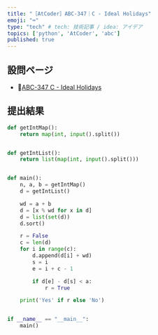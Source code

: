 ```yaml
---
title: "［AtCoder］ABC-347｜C - Ideal Holidays"
emoji: "⌨️"
type: "tech" # tech: 技術記事 / idea: アイデア
topics: ['python', 'AtCoder', 'abc']
published: true
---
```


## 設問ページ

- 🔗[ABC-347 C - Ideal Holidays](https://atcoder.jp/contests/abc347/tasks/abc347_c)

## 提出結果

```python
def getIntMap():
    return map(int, input().split())


def getIntList():
    return list(map(int, input().split()))


def main():
    n, a, b = getIntMap()
    d = getIntList()

    wd = a + b
    d = [x % wd for x in d]
    d = list(set(d))
    d.sort()

    r = False
    c = len(d)
    for i in range(c):
        d.append(d[i] + wd)
        s = i
        e = i + c - 1

        if d[e] - d[s] < a:
            r = True

    print('Yes' if r else 'No')


if __name__ == "__main__":
    main()
```
